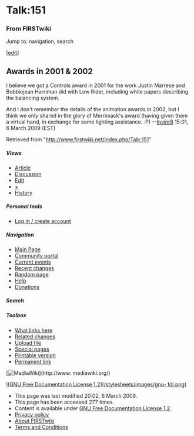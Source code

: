 # Talk:151

### From FIRSTwiki

Jump to: navigation, search

  

[[edit](/index.php?title=Talk:151&action=edit&section=1 "Edit section: Awards
in 2001 & 2002" )]

##  Awards in 2001 &amp; 2002

I believe we got a Controls award in 2001 for the work Justin Marrese and
Bobbiejean Harriman did with Low Rider, including white papers describing the
balancing system.

And I don't remember the details of the animation awards in 2002, but I think
we only shared in the glory of Merrimack's award (having given them a virtual
hand, in exchange for some lighting assistance. :P)
\--[Insinr8](/index.php?title=User:Insinr8&action=edit "User:Insinr8" ) 15:01,
6 March 2009 (EST)

Retrieved from "<http://www.firstwiki.net/index.php/Talk:151>"

##### Views

  * [Article](/index.php/151)
  * [Discussion](/index.php/Talk:151)
  * [Edit](/index.php?title=Talk:151&action=edit)
  * [+](/index.php?title=Talk:151&action=edit&section=new)
  * [History](/index.php?title=Talk:151&action=history)

##### Personal tools

  * [Log in / create account](/index.php?title=Special:Userlogin&returnto=Talk:151)

[](/index.php/Main_Page "Main Page" )

##### Navigation

  * [Main Page](/index.php/Main_Page)
  * [Community portal](/index.php/FIRSTwiki:Community_portal)
  * [Current events](/index.php/Current_events)
  * [Recent changes](/index.php/Special:Recentchanges)
  * [Random page](/index.php/Special:Random)
  * [Help](/index.php/Help:Contents)
  * [Donations](/index.php/FIRSTwiki:Site_support)

##### Search



##### Toolbox

  * [What links here](/index.php/Special:Whatlinkshere/Talk:151)
  * [Related changes](/index.php/Special:Recentchangeslinked/Talk:151)
  * [Upload file](/index.php/Special:Upload)
  * [Special pages](/index.php/Special:Specialpages)
  * [Printable version](/index.php?title=Talk:151&printable=yes)
  * [Permanent link](/index.php?title=Talk:151&oldid=71279)

[![MediaWiki](/skins/common/images/poweredby_mediawiki_88x31.png)](http://www.
mediawiki.org/)

[![GNU Free Documentation License 1.2](/stylesheets/images/gnu-
fdl.png)](http://www.gnu.org/copyleft/fdl.html)

  * This page was last modified 20:02, 6 March 2009.
  * This page has been accessed 277 times.
  * Content is available under [GNU Free Documentation License 1.2](http://www.gnu.org/copyleft/fdl.html "http://www.gnu.org/copyleft/fdl.html" ).
  * [Privacy policy](/index.php/FIRSTwiki:Privacy_policy "FIRSTwiki:Privacy policy" )
  * [About FIRSTwiki](/index.php/FIRSTwiki:About "FIRSTwiki:About" )
  * [Terms and Conditions](/index.php/FIRSTwiki:Terms_and_conditions "FIRSTwiki:Terms and conditions" )

